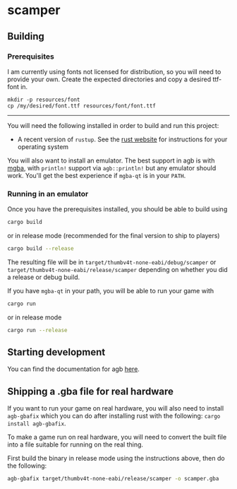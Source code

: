 # scamper

## Building

### Prerequisites

I am currently using fonts not licensed for distribution, so you will need to provide your own.
Create the expected directories and copy a desired ttf-font in.

```
mkdir -p resources/font
cp /my/desired/font.ttf resources/font/font.ttf
```

---

You will need the following installed in order to build and run this project:

* A recent version of `rustup`. See the [rust website](https://www.rust-lang.org/tools/install) for instructions for your operating system

You will also want to install an emulator. The best support in agb is with [mgba](https://mgba.io), with
`println!` support via `agb::println!` but any emulator should work. You'll get the best experience if
`mgba-qt` is in your `PATH`.

### Running in an emulator

Once you have the prerequisites installed, you should be able to build using

```sh
cargo build
```

or in release mode (recommended for the final version to ship to players)

```sh
cargo build --release
```

The resulting file will be in `target/thumbv4t-none-eabi/debug/scamper` or `target/thumbv4t-none-eabi/release/scamper` depending on
whether you did a release or debug build.

If you have `mgba-qt` in your path, you will be able to run your game with

```sh
cargo run
```

or in release mode

```sh
cargo run --release
```

## Starting development

You can find the documentation for agb [here](https://docs.rs/agb/latest/agb/).

## Shipping a .gba file for real hardware

If you want to run your game on real hardware, you will also need to install `agb-gbafix` which you can do after installing rust with the following: `cargo install agb-gbafix`.

To make a game run on real hardware, you will need to convert the built file into a file suitable for
running on the real thing.

First build the binary in release mode using the instructions above, then do the following:

```sh
agb-gbafix target/thumbv4t-none-eabi/release/scamper -o scamper.gba
```